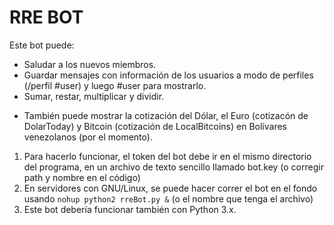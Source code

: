 # RRE BOT
Este bot puede:

- Saludar a los nuevos miembros.
- Guardar mensajes con información de los usuarios a modo de perfiles (/perfil #user) y luego #user para mostrarlo.
- Sumar, restar, multiplicar y dividir.


* También puede mostrar la cotización del Dólar, el Euro (cotizacón de DolarToday) y Bitcoin (cotización de LocalBitcoins) en Bolívares venezolanos (por el momento).


1. Para hacerlo funcionar, el token del bot debe ir en el mismo directorio del programa, en un archivo de texto sencillo llamado bot.key (o corregir path y nombre en el código)
2. En servidores con GNU/Linux, se puede hacer correr el bot en el fondo usando `nohup python2 rreBot.py &` (o el nombre que tenga el archivo)
3. Este bot debería funcionar también con Python 3.x.
